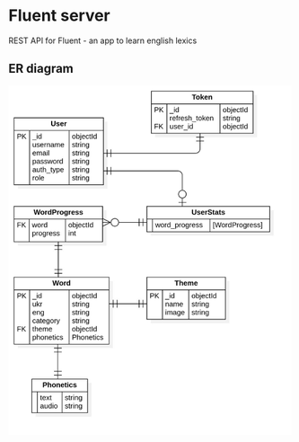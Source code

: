 # Fluent server

REST API for Fluent - an app to learn english lexics

## ER diagram
![ER diagram](docs/ERDDiagram.jpg)
